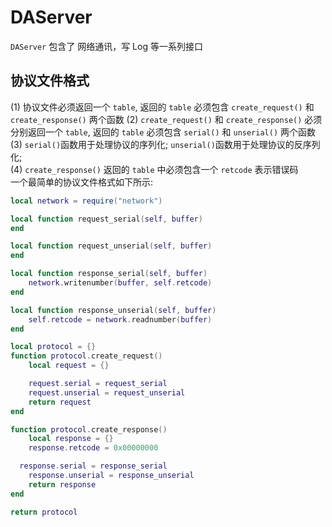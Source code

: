# DAServer     
`DAServer` 包含了 网络通讯，写 Log 等一系列接口    

## 协议文件格式
(1) 协议文件必须返回一个 `table`, 返回的 `table` 必须包含 `create_request()` 和 `create_response()` 两个函数
(2) `create_request()` 和 `create_response()` 必须分别返回一个 `table`, 返回的 `table` 必须包含 `serial()` 和 `unserial()` 两个函数       
(3) `serial()`函数用于处理协议的序列化; `unserial()`函数用于处理协议的反序列化;       
(4) `create_response()` 返回的 `table` 中必须包含一个 `retcode` 表示错误码      
一个最简单的协议文件格式如下所示:     
```lua
local network = require("network")

local function request_serial(self, buffer)
end

local function request_unserial(self, buffer)
end

local function response_serial(self, buffer)
	network.writenumber(buffer, self.retcode)
end

local function response_unserial(self, buffer)
	self.retcode = network.readnumber(buffer)
end

local protocol = {}
function protocol.create_request()
	local request = {}

	request.serial = request_serial
	request.unserial = request_unserial
	return request
end

function protocol.create_response()
	local response = {}
	response.retcode = 0x00000000

  response.serial = response_serial
	response.unserial = response_unserial
	return response
end

return protocol
```
